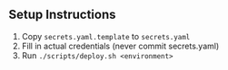 ## Setup Instructions
1. Copy `secrets.yaml.template` to `secrets.yaml`
2. Fill in actual credentials (never commit secrets.yaml)
3. Run `./scripts/deploy.sh <environment>`